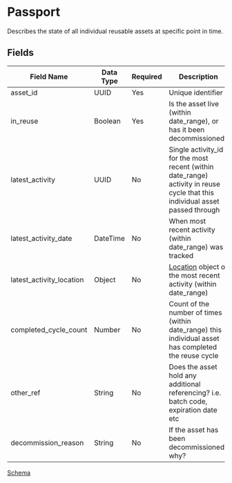 # Passport

Describes the state of all individual reusable assets at specific point in time.

## Fields

Field Name | Data Type | Required | Description
---------- | --------- | -------- | -----------
asset_id|UUID|Yes|Unique identifier|
in_reuse|Boolean|Yes|Is the asset live (within date_range), or has it been decommissioned?|
latest_activity|UUID|No|Single activity_id for the most recent (within date_range) activity in reuse cycle that this individual asset passed through|
latest_activity_date|DateTime|No|When most recent activity (within date_range) was tracked|
latest_activity_location|Object|No|[Location](../5:%20passport_history#location) object of the most recent activity (within date_range)|
completed_cycle_count|Number|No|Count of the number of times (within date_range) this individual asset has completed the reuse cycle|
other_ref|String|No|Does the asset hold any additional referencing? i.e. batch code, expiration date etc|
decommission_reason|String|No|If the asset has been decommissioned, why?|


[Schema](../../schema/passport.schema.json)
